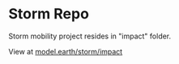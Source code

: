 # Storm Repo

Storm mobility project resides in "impact" folder.  

View at [model.earth/storm/impact](https://model.earth/storm/impact/)